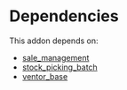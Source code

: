 # Dependencies

This addon depends on:

- [sale_management](https://github.com/bringout/oca-ocb-sale/tree/9c47621e05c4317db98aaea61473df9add3d66b6/odoo-bringout-oca-ocb-sale_management)
- [stock_picking_batch](https://github.com/bringout/oca-ocb-warehouse/tree/4c1ff8cb52709f535ff86b9a29fa1cb59fa1c290/odoo-bringout-oca-ocb-stock_picking_batch)
- [ventor_base](https://github.com/bringout/ventor/tree/eebbcd93b25d13e724ea8ad1d022d5298fea3424/odoo-bringout-ventor-ventor_base)
